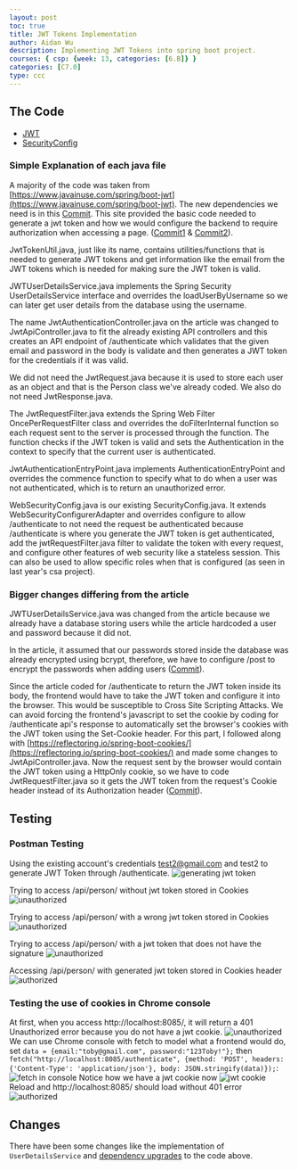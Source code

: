 ```yaml
---
layout: post
toc: true
title: JWT Tokens Implementation
author: Aidan Wu
description: Implementing JWT Tokens into spring boot project.
courses: { csp: {week: 13, categories: [6.B]} }
categories: [C7.0]
type: ccc
---
```


## The Code
* [JWT](https://github.com/aidanywu/spring_port/tree/master/src/main/java/com/nighthawk/spring_portfolio/mvc/jwt)
* [SecurityConfig](https://github.com/aidanywu/spring_port/blob/master/src/main/java/com/nighthawk/spring_portfolio/security/SecurityConfig.java)

### Simple Explanation of each java file
A majority of the code was taken from [https://www.javainuse.com/spring/boot-jwt](https://www.javainuse.com/spring/boot-jwt). The new dependencies we need is in this [Commit](https://github.com/nighthawkcoders/spring_portfolio/commit/a5447a6269bd2bae123c415606ac5d0f97db2d25). This site provided the basic code needed to generate a jwt token and how we would configure the backend to require authorization when accessing a page. ([Commit1](https://github.com/nighthawkcoders/spring_portfolio/commit/6aad61a5902917e225f3b3dbaf7bd1451b986123) & [Commit2](https://github.com/nighthawkcoders/spring_portfolio/commit/08f3cc8c03b44b41ee7c79c3ce2b30ef6165386e)).

JwtTokenUtil.java, just like its name, contains utilities/functions that is needed to generate JWT tokens and get information like the email from the JWT tokens which is needed for making sure the JWT token is valid.

JWTUserDetailsService.java implements the Spring Security UserDetailsService interface and overrides the loadUserByUsername so we can later get user details from the database using the username.

The name JwtAuthenticationController.java on the article was changed to JwtApiController.java to fit the already existing API controllers and this creates an API endpoint of /authenticate which validates that the given email and password in the body is validate and then generates a JWT token for the credentials if it was valid.

We did not need the JwtRequest.java because it is used to store each user as an object and that is the Person class we've already coded. We also do not need JwtResponse.java.

The JwtRequestFilter.java extends the Spring Web Filter OncePerRequestFilter class and overrides the doFilterInternal function so each request sent to the server is processed through the function. The function checks if the JWT token is valid and sets the Authentication in the context to specify that the current user is authenticated.

JwtAuthenticationEntryPoint.java implements AuthenticationEntryPoint and overrides the commence function to specify what to do when a user was not authenticated, which is to return an unauthorized error.

WebSecurityConfig.java is our existing SecurityConfig.java. It extends WebSecurityConfigurerAdapter and overrides configure to allow /authenticate to not need the request be authenticated because /authenticate is where you generate the JWT token is get authenticated, add the jwtRequestFilter.java filter to validate the token with every request, and configure other features of web security like a stateless session. This can also be used to allow specific roles when that is configured (as seen in last year's csa project).

### Bigger changes differing from the article
JWTUserDetailsService.java was changed from the article because we already have a database storing users while the article hardcoded a user and password because it did not.

In the article, it assumed that our passwords stored inside the database was already encrypted using bcrypt, therefore, we have to configure /post to encrypt the passwords when adding users ([Commit](https://github.com/nighthawkcoders/spring_portfolio/commit/5a869fd7fd37883628880a55699aba8394a1cf68)).

Since the article coded for /authenticate to return the JWT token inside its body, the frontend would have to take the JWT token and configure it into the browser. This would be susceptible to Cross Site Scripting Attacks. We can avoid forcing the frontend's javascript to set the cookie by coding for /authenticate api's response to automatically set the browser's cookies with the JWT token using the Set-Cookie header. For this part, I followed along with [https://reflectoring.io/spring-boot-cookies/](https://reflectoring.io/spring-boot-cookies/) and made some changes to JwtApiController.java. Now the request sent by the browser would contain the JWT token using a HttpOnly cookie, so we have to code JwtRequestFilter.java so it gets the JWT token from the request's Cookie header instead of its Authorization header ([Commit](https://github.com/nighthawkcoders/spring_portfolio/commit/fcecd4e650a894912b5abddc2005f94d46fd8f65)).

## Testing

### Postman Testing
Using the existing account's credentials test2@gmail.com and test2 to generate JWT Token through /authenticate.
![generating jwt token](https://user-images.githubusercontent.com/56620132/213969351-4f9bedc3-7780-4e24-b908-f63dae90e47d.png)

Trying to access /api/person/ without jwt token stored in Cookies
![unauthorized](https://user-images.githubusercontent.com/56620132/213969664-91397851-1484-4169-8187-e3a0ea8fda0d.png)

Trying to access /api/person/ with a wrong jwt token stored in Cookies
![unauthorized](https://user-images.githubusercontent.com/56620132/214020929-ef141530-d238-4a0a-9b75-4908a6bb6bc8.png)

Trying to access /api/person/ with a jwt token that does not have the signature
![unauthorized](https://user-images.githubusercontent.com/56620132/214021142-2273a23f-ae4c-493a-9d08-b39ec944890c.png)

Accessing /api/person/ with generated jwt token stored in Cookies header
![authorized](https://user-images.githubusercontent.com/56620132/213969894-d5a83af9-614e-45ec-afe9-123d8d422713.png)

### Testing the use of cookies in Chrome console
At first, when you access http://localhost:8085/, it will return a 401 Unauthorized error because you do not have a jwt cookie.
![unauthorized](https://user-images.githubusercontent.com/56620132/214109246-3fdde7e3-e602-4810-8896-cb821737a6bb.png)
We can use Chrome console with fetch to model what a frontend would do, set `data = {email:"toby@gmail.com", password:"123Toby!"};` then `fetch("http://localhost:8085/authenticate", {method: 'POST', headers: {'Content-Type': 'application/json'}, body: JSON.stringify(data)});`:
![fetch in console](https://user-images.githubusercontent.com/56620132/214109082-95f1a658-e1be-4a95-8fe3-02542a8891f5.png)
Notice how we have a jwt cookie now
![jwt cookie](https://user-images.githubusercontent.com/56620132/214109567-49a77c03-d86f-4685-adaa-d0e9f6ae3a25.png)
Reload and http://localhost:8085/ should load without 401 error
![authorized](https://user-images.githubusercontent.com/56620132/214109803-70c12715-a6f5-48e5-9865-757cdb6cedaf.png)

## Changes
There have been some changes like the implementation of ```UserDetailsService``` and [dependency upgrades](https://github.com/nighthawkcoders/spring_portfolio/issues/12) to the code above.
